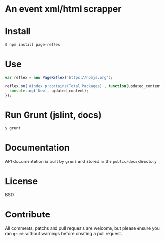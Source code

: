 # An event xml/html scrapper

# Install
```bash
$ npm install page-reflex
```

# Use
```javascript
var reflex = new PageReflex('https://npmjs.org');

reflex.on('#index p:contains(Total Packages)', function(updated_content){
  console.log('Now', updated_content);
});
```

# Run Grunt (jslint, docs)
```bash
$ grunt
```

# Documentation
API documentation is built by ```grunt``` and stored in the ```public/docs``` directory

# License
BSD

# Contribute
All comments, patchs and pull requests are welcome, but please ensure you ran ```grunt``` without warnings before creating a pull request.
